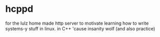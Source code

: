 hcppd
=====

for the lulz home made http server to motivate learning how to write systems-y stuff in linux. in C++ 'cause insanity wolf (and also practice)
